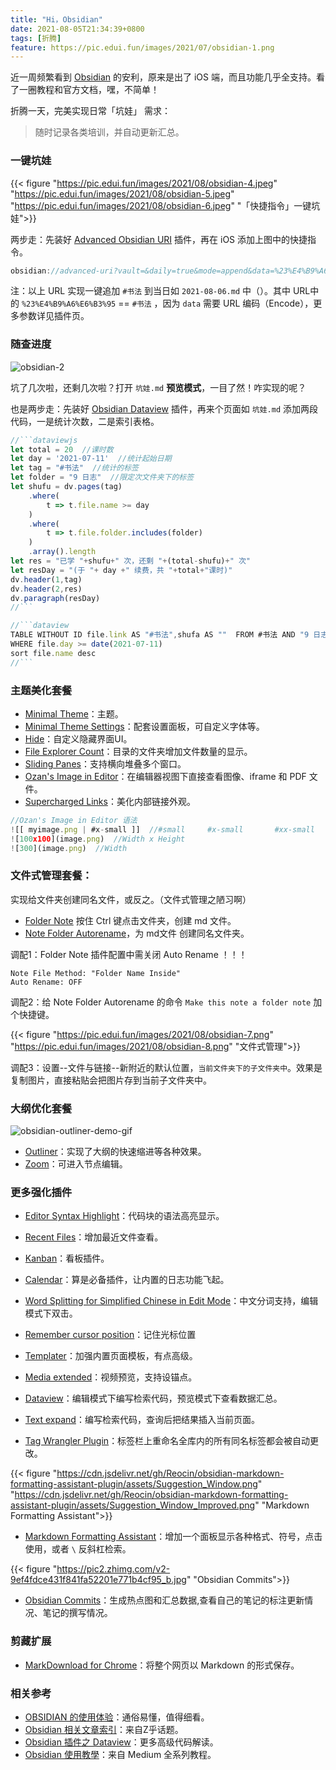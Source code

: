 ```yaml
---
title: "Hi，Obsidian"
date: 2021-08-05T21:34:39+0800
tags: [折腾]
feature: https://pic.edui.fun/images/2021/07/obsidian-1.png
---
```


近一周频繁看到 [Obsidian](https://obsidian.md/) 的安利，原来是出了 iOS 端，而且功能几乎全支持。看了一圈教程和官方文档，嘿，不简单！

<!--more-->

折腾一天，完美实现日常「坑娃」 需求：

> 随时记录各类培训，并自动更新汇总。

### 一键坑娃

{{< figure "https://pic.edui.fun/images/2021/08/obsidian-4.jpeg" "https://pic.edui.fun/images/2021/08/obsidian-5.jpeg" "https://pic.edui.fun/images/2021/08/obsidian-6.jpeg" "「快捷指令」一键坑娃">}}

两步走：先装好 [Advanced Obsidian URI](https://github.com/Vinzent03/obsidian-advanced-uri/) 插件，再在 iOS 添加上图中的快捷指令。

```javascript
obsidian://advanced-uri?vault=&daily=true&mode=append&data=%23%E4%B9%A6%E6%B3%95
```

注：以上 URL 实现一键追加 `#书法` 到当日如 `2021-08-06.md` 中（）。其中 URL中的 `%23%E4%B9%A6%E6%B3%95` == `#书法` ，因为 `data` 需要 URL 编码（Encode），更多参数详见插件页。

### 随查进度

![obsidian-2](https://pic.edui.fun/images/2021/08/obsidian-2.png)

坑了几次啦，还剩几次啦？打开 `坑娃.md` **预览模式**，一目了然！咋实现的呢？

也是两步走：先装好 [Obsidian Dataview](https://github.com/blacksmithgu/obsidian-dataview) 插件，再来个页面如 `坑娃.md` 添加两段代码，一是统计次数，二是索引表格。

```javascript
//```dataviewjs
let total = 20  //课时数
let day = '2021-07-11'  //统计起始日期
let tag = "#书法"  //统计的标签
let folder = "9 日志"  //限定次文件夹下的标签
let shufu = dv.pages(tag)
	.where(
		t => t.file.name >= day
	)
	.where(
		t => t.file.folder.includes(folder)
	)
	.array().length
let res = "已学 "+shufu+" 次，还剩 "+(total-shufu)+" 次"
let resDay = "(于 "+ day +" 续费，共 "+total+"课时)"
dv.header(1,tag)
dv.header(2,res)
dv.paragraph(resDay)
//```
```

```javascript
//```dataview  
TABLE WITHOUT ID file.link AS "#书法",shufa AS ""  FROM #书法 AND "9 日志"
WHERE file.day >= date(2021-07-11)
sort file.name desc
//```
```

### 主题美化套餐

- [Minimal Theme](https://github.com/kepano/obsidian-minimal)：主题。
- [Minimal Theme Settings](https://github.com/kepano/obsidian-minimal-settings)：配套设置面板，可自定义字体等。
- [Hide](https://github.com/kepano/obsidian-hider)：自定义隐藏界面UI。
- [File Explorer Count](https://github.com/ozntel/file-explorer-note-count)：目录的文件夹增加文件数量的显示。
- [Sliding Panes](https://github.com/deathau/sliding-panes-obsidian)：支持横向堆叠多个窗口。
- [Ozan's Image in Editor](https://github.com/ozntel/oz-image-in-editor-obsidian)：在编辑器视图下直接查看图像、iframe 和 PDF 文件。
- [Supercharged Links](https://github.com/mdelobelle/obsidian_supercharged_links)：美化内部链接外观。

```javascript
//Ozan's Image in Editor 语法
![[ myimage.png | #x-small ]]  //#small     #x-small       #xx-small
![100x100](image.png)  //Width x Height
![300](image.png)  //Width
```

### 文件式管理套餐：

实现给文件夹创建同名文件，或反之。（文件式管理之陋习啊）

- [Folder Note](https://github.com/xpgo/obsidian-folder-note-plugin) 按住 Ctrl 键点击文件夹，创建 md 文件。
- [Note Folder Autorename](https://github.com/pjeby/note-folder-autorename)，为 md文件 创建同名文件夹。

调配1：Folder Note 插件配置中需关闭 Auto Rename ！！！

```
Note File Method: "Folder Name Inside"
Auto Rename: OFF
```

调配2：给 Note Folder Autorename 的命令 `Make this note a folder note` 加个快捷键。

{{< figure "https://pic.edui.fun/images/2021/08/obsidian-7.png" "https://pic.edui.fun/images/2021/08/obsidian-8.png" "文件式管理">}}

调配3：设置--文件与链接--新附近的默认位置，`当前文件夹下的子文件夹中`。效果是复制图片，直接粘贴会把图片存到当前子文件夹中。

### 大纲优化套餐

![obsidian-outliner-demo-gif](https://cdn.jsdelivr.net/gh/vslinko/obsidian-outliner/demo.gif)

- [Outliner](https://github.com/vslinko/obsidian-outliner)：实现了大纲的快速缩进等各种效果。
- [Zoom](https://github.com/vslinko/obsidian-zoom)：可进入节点编辑。

### 更多强化插件

- [Editor Syntax Highlight](https://github.com/deathau/cm-editor-syntax-highlight-obsidian)：代码块的语法高亮显示。
- [Recent Files](https://github.com/tgrosinger/recent-files-obsidian)：增加最近文件查看。
- [Kanban](https://github.com/mgmeyers/obsidian-kanban)：看板插件。
- [Calendar](https://github.com/liamcain/obsidian-calendar-plugin)：算是必备插件，让内置的日志功能飞起。
- [Word Splitting for Simplified Chinese in Edit Mode](https://github.com/aidenlx/cm-chs-patch)：中文分词支持，编辑模式下双击。
- [Remember cursor position](https://github.com/derwish-pro/obsidian-remember-cursor-position)：记住光标位置

- [Templater](https://github.com/SilentVoid13/Templater)：加强内置页面模板，有点高级。
- [Media extended](https://github.com/aidenlx/media-extended)：视频预览，支持设锚点。
- [Dataview](https://github.com/blacksmithgu/obsidian-dataview)：编辑模式下编写检索代码，预览模式下查看数据汇总。
- [Text expand](https://github.com/mrjackphil/obsidian-text-expand)：编写检索代码，查询后把结果插入当前页面。
- [Tag Wrangler Plugin](https://github.com/pjeby/tag-wrangler)：标签栏上重命名全库内的所有同名标签都会被自动更改。

{{< figure "https://cdn.jsdelivr.net/gh/Reocin/obsidian-markdown-formatting-assistant-plugin/assets/Suggestion_Window.png" "https://cdn.jsdelivr.net/gh/Reocin/obsidian-markdown-formatting-assistant-plugin/assets/Suggestion_Window_Improved.png" "Markdown Formatting Assistant">}}

- [Markdown Formatting Assistant](https://github.com/Reocin/obsidian-markdown-formatting-assistant-plugin)：增加一个面板显示各种格式、符号，点击使用，或者 `\` 反斜杠检索。

{{< figure "https://pic2.zhimg.com/v2-9ef4fdce431f841fa52201e771b4cf95_b.jpg" "Obsidian Commits">}}
- [Obsidian Commits](https://github.com/Darakah/obsidian-commits)：生成热点图和汇总数据,查看自己的笔记的标注更新情况、笔记的撰写情况。

### 剪藏扩展

- [MarkDownload for Chrome](https://chrome.google.com/webstore/detail/markdownload-markdown-web/pcmpcfapbekmbjjkdalcgopdkipoggdi)：将整个网页以 Markdown 的形式保存。

### 相关参考

- [OBSIDIAN 的使用体验](https://pepcn.com/gtd/obsidian-de-shi-yong-ti-yan)：通俗易懂，值得细看。
- [Obsidian 相关文章索引](https://www.zhihu.com/column/c_1302994040707948544)：来自Z乎话题。
- [Obsidian 插件之 Dataview](https://zhuanlan.zhihu.com/p/373623264)：更多高级代码解读。
- [Obsidian 使用教學](https://medium.com/pm%E7%9A%84%E7%94%9F%E7%94%A2%E5%8A%9B%E5%B7%A5%E5%85%B7%E7%AE%B1/obsidian-%E4%BD%BF%E7%94%A8%E6%95%99%E5%AD%B8-%E6%8F%92%E4%BB%B6%E7%AF%87-01-%E5%A6%82%E4%BD%95%E5%9C%A8-obsidian-%E4%B8%AD%E5%BF%AB%E9%80%9F%E6%8B%86%E5%88%86%E7%AD%86%E8%A8%98-33ac54fbe4c7)：来自 Medium 全系列教程。